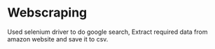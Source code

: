 # Webscraping

Used selenium driver to do google search, Extract required data from amazon website and save it to csv.
